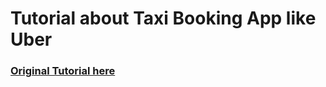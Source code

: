 # Tutorial about Taxi Booking App like Uber
### [Original Tutorial here](https://www.youtube.com/watch?v=FJr9mU8Gd70&list=PL6hffAJvRwYJTf6kuxrK4PJzjoxTqau9V&index=2)
